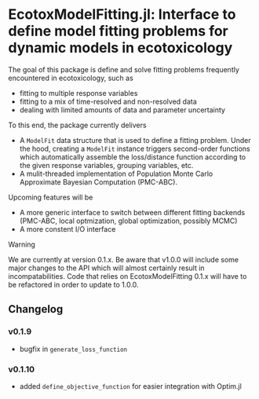 # EcotoxModelFitting.jl: Interface to define model fitting problems for dynamic models in ecotoxicology 

The goal of this package is define and solve fitting problems frequently encountered in ecotoxicology, such as

- fitting to multiple response variables
- fitting to a mix of time-resolved and non-resolved data
- dealing with limited amounts of data and parameter uncertainty

To this end, the package currently delivers 

- A `ModelFit` data structure that is used to define a fitting problem. Under the hood, creating a `ModelFit` instance triggers second-order functions which automatically assemble the loss/distance function according to the given response variables, grouping variables, etc. 
- A mulit-threaded implementation of Population Monte Carlo Approximate Bayesian Computation (PMC-ABC).

Upcoming features will be 

- A more generic interface to switch between different fitting backends (PMC-ABC, local optmization, global optimization, possibly MCMC)
- A more constent I/O interface

>[!WARNING]
>We are currently at version 0.1.x.
>Be aware that v1.0.0 will include some major changes to the API which will almost certainly result in incompatabilities.
>Code that relies on EcotoxModelFitting 0.1.x will have to be refactored in order to update to 1.0.0.

## Changelog

### v0.1.9

- bugfix in `generate_loss_function`

### v0.1.10

- added `define_objective_function` for easier integration with Optim.jl
